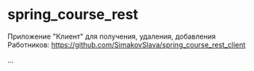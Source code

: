 # spring_course_rest

Приложение "Клиент" для получения, удаления, добавления Работников: https://github.com/SimakovSlava/spring_course_rest_client

...
